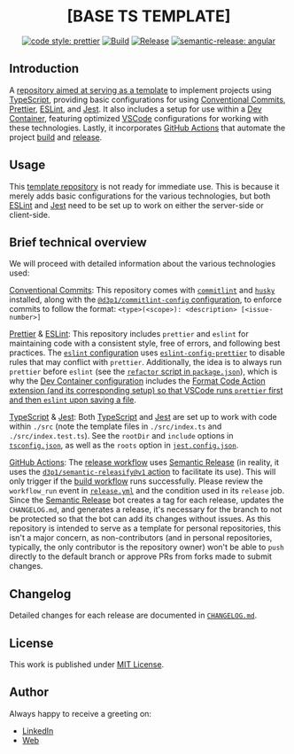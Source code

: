 <div align=center>

# [BASE TS TEMPLATE]

[![code style: prettier](https://img.shields.io/badge/code_style-prettier-ff69b4.svg)](https://github.com/prettier/prettier)
[![Build](https://github.com/d3p1/base-ts-template/actions/workflows/build.yml/badge.svg)](https://github.com/d3p1/base-ts-template/actions/workflows/build.yml)
[![Release](https://github.com/d3p1/base-ts-template/actions/workflows/release.yml/badge.svg)](https://github.com/d3p1/base-ts-template/actions/workflows/release.yml)
[![semantic-release: angular](https://img.shields.io/badge/semantic--release-angular-e10079?logo=semantic-release)](https://github.com/semantic-release/semantic-release)

</div>

## Introduction

A [repository aimed at serving as a template](https://docs.github.com/en/repositories/creating-and-managing-repositories/creating-a-repository-from-a-template) to implement projects using [TypeScript](https://www.typescriptlang.org/), providing basic configurations for using [Conventional Commits](https://www.conventionalcommits.org/en/v1.0.0/), [Prettier](https://prettier.io/), [ESLint](https://eslint.org/), and [Jest](https://jestjs.io/). It also includes a setup for use within a [Dev Container](https://code.visualstudio.com/docs/devcontainers/containers), featuring optimized [VSCode](https://code.visualstudio.com/) configurations for working with these technologies. Lastly, it incorporates [GitHub Actions](https://github.com/features/actions) that automate the project [build](./.github/workflows/build.yml) and [release](./.github/workflows/release.yml).

## Usage

This [template repository](https://docs.github.com/en/repositories/creating-and-managing-repositories/creating-a-repository-from-a-template) is not ready for immediate use. This is because it merely adds basic configurations for the various technologies, but both [ESLint](https://eslint.org/) and [Jest](https://jestjs.io/) need to be set up to work on either the server-side or client-side.

## Brief technical overview

We will proceed with detailed information about the various technologies used:

[Conventional Commits](https://www.conventionalcommits.org/en/v1.0.0/): This repository comes with [`commitlint`](https://commitlint.js.org/) and [`husky`](https://typicode.github.io/husky/) installed, along with the [`@d3p1/commitlint-config` configuration](https://github.com/d3p1/commitlint-config), to enforce commits to follow the format: `<type>(<scope>): <description> [<issue-number>]`

[Prettier](https://prettier.io/) & [ESLint](https://eslint.org/): This repository includes `prettier` and `eslint` for maintaining code with a consistent style, free of errors, and following best practices. The [`eslint` configuration](./.eslintrc.json) uses [`eslint-config-prettier`](https://github.com/prettier/eslint-config-prettier) to disable rules that may conflict with `prettier`. Additionally, the idea is to always run `prettier` before `eslint` (see the [`refactor` script in `package.json`](./package.json)), which is why the [Dev Container configuration](./.devcontainer/devcontainer.json) includes the [Format Code Action extension (and its corresponding setup) so that VSCode runs `prettier` first and then `eslint` upon saving a file](https://marketplace.visualstudio.com/items?itemName=rohit-gohri.format-code-action).

[TypeScript](https://www.typescriptlang.org/) & [Jest](https://jestjs.io/): Both [TypeScript](https://www.typescriptlang.org/) and [Jest](https://jestjs.io/) are set up to work with code within `./src` (note the template files in `./src/index.ts` and `./src/index.test.ts`). See the `rootDir` and `include` options in [`tsconfig.json`](./tsconfig.json), as well as the `roots` option in [`jest.config.json`](./jest.config.json).

[GitHub Actions](https://github.com/features/actions): The [release workflow](.github/workflows/release.yml) uses [Semantic Release](https://github.com/semantic-release/semantic-release) (in reality, it uses the [`d3p1/semantic-releasify@v1` action](https://github.com/d3p1/semantic-releasify) to facilitate its use). This will only trigger if the [build workflow](./.github/workflows/build.yml) runs successfully. Please review the `workflow_run` event in [`release.yml`](./.github/workflows/release.yml) and the condition used in its `release` job. Since the [Semantic Release](https://github.com/semantic-release/semantic-release) bot creates a tag for each release, updates the `CHANGELOG.md`, and generates a release, it's necessary for the branch to not be protected so that the bot can add its changes without issues. As this repository is intended to serve as a template for personal repositories, this isn't a major concern, as non-contributors (and in personal repositories, typically, the only contributor is the repository owner) won't be able to `push` directly to the default branch or approve PRs from forks made to submit changes.

## Changelog

Detailed changes for each release are documented in [`CHANGELOG.md`](./CHANGELOG.md).

## License

This work is published under [MIT License](./LICENSE).

## Author

Always happy to receive a greeting on:

- [LinkedIn](https://www.linkedin.com/in/cristian-marcelo-de-picciotto/)
- [Web](https://d3p1.dev/)

